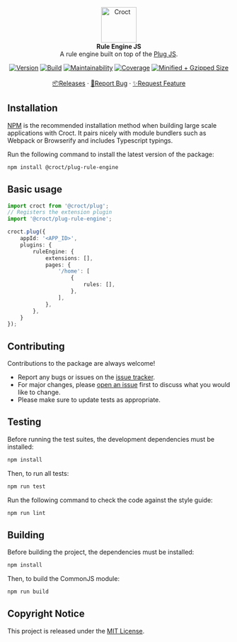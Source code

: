 <p align="center">
    <a href="https://croct.com">
        <img src="https://cdn.croct.io/brand/logo/repo-icon-green.svg" alt="Croct" height="80"/>
    </a>
    <br />
    <strong>Rule Engine JS</strong>
    <br />
    A rule engine built on top of the <a href="https://github.com/croct-tech/plug-js">Plug JS</a>.
</p>
<p align="center">
    <a href="https://www.npmjs.com/package/@croct/plug-rule-engine"><img alt="Version" src="https://img.shields.io/npm/v/@croct/plug-rule-engine" /></a>
    <a href="https://github.com/croct-tech/plug-js/actions?query=workflow%3AValidations"><img alt="Build" src="https://github.com/croct-tech/plug-rule-engine-js/workflows/Validations/badge.svg" /></a>
    <a href="https://codeclimate.com/repos/5ec316febbe94901a2004112/maintainability"><img alt="Maintainability" src="https://api.codeclimate.com/v1/badges/e44b079b623b649bd907/maintainability" /></a>
    <a href="https://codeclimate.com/repos/5ec316febbe94901a2004112/test_coverage"><img alt="Coverage" src="https://api.codeclimate.com/v1/badges/e44b079b623b649bd907/test_coverage" /></a>
    <a href="https://bundlephobia.com/result?p=@croct/plug-rule-engine"><img alt="Minified + Gzipped Size" src="https://img.shields.io/bundlephobia/minzip/@croct/plug-rule-engine" /></a>
    <br />
    <br />
    <a href="https://github.com/plug-rule-engine/plug-js/releases">📦Releases</a>
    ·
    <a href="https://github.com/plug-rule-engine/plug-js/issues/new?labels=bug&template=bug-report.md">🐞Report Bug</a>
    ·
    <a href="https://github.com/plug-rule-engine/plug-js/issues/new?labels=enhancement&template=feature-request.md">✨Request Feature</a>
</p>

## Installation

[NPM](https://npmjs.com) is the recommended installation method when building large scale applications with Croct. It pairs nicely with module bundlers such as Webpack or Browserify and includes Typescript typings.

Run the following command to install the latest version of the package:

```sh
npm install @croct/plug-rule-engine
```

## Basic usage

```typescript
import croct from '@croct/plug';
// Registers the extension plugin
import '@croct/plug-rule-engine';

croct.plug({
    appId: '<APP_ID>',
    plugins: {
        ruleEngine: {
            extensions: [],
            pages: {
                '/home': [
                    {
                        rules: [],
                    },
                ],
            },
        },
    }
});
```

## Contributing
Contributions to the package are always welcome! 

- Report any bugs or issues on the [issue tracker](https://github.com/croct-tech/plug-rule-engine-js/issues).
- For major changes, please [open an issue](https://github.com/croct-tech/plug-rule-engine-js/issues) first to discuss what you would like to change.
- Please make sure to update tests as appropriate.

## Testing

Before running the test suites, the development dependencies must be installed:

```sh
npm install
```

Then, to run all tests:

```sh
npm run test
```

Run the following command to check the code against the style guide:

```sh
npm run lint
```

## Building

Before building the project, the dependencies must be installed:

```sh
npm install
```

Then, to build the CommonJS module:

```sh
npm run build
```

## Copyright Notice

This project is released under the [MIT License](LICENSE).
